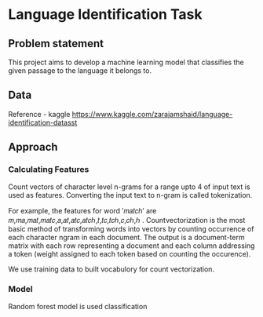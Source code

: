 # Language Identification Task

## Problem statement

This project aims to develop a machine learning model that classifies the given passage to the language it belongs to.

## Data

Reference - kaggle
https://www.kaggle.com/zarajamshaid/language-identification-datasst

## Approach

### Calculating Features

Count vectors of character level n-grams for a range upto 4 of input text is used as features. Converting the input text to n-gram is called tokenization.

For example, the features for word  ′𝑚𝑎𝑡𝑐ℎ′  are  𝑚,𝑚𝑎,𝑚𝑎𝑡,𝑚𝑎𝑡𝑐,𝑎,𝑎𝑡,𝑎𝑡𝑐,𝑎𝑡𝑐ℎ,𝑡,𝑡𝑐,𝑡𝑐ℎ,𝑐,𝑐ℎ,ℎ .
Countvectorization is the most basic method of transforming words into vectors by counting occurrence of each character ngram in each document. The output is a document-term matrix with each row representing a document and each column addressing a token (weight assigned to each token based on counting the occurence).

We use training data to built vocabulory for count vectorization.

### Model

Random forest model is used classification
